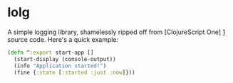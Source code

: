 lolg
====

A simple logging library, shamelessly ripped off from [ClojureScript One] [1]
source code. Here's a quick example:

```clojure
(defn ^:export start-app []
  (start-display (console-output))
  (info "Application started!")
  (fine {:state [:started :just :now]}))
```

[1]: http://clojurescriptone.com

